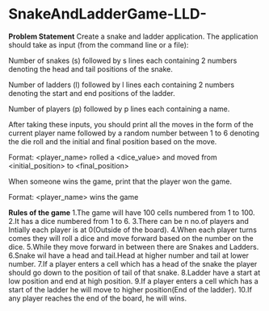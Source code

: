 # SnakeAndLadderGame-LLD-
**Problem Statement**
Create a snake and ladder application. The application should take as input (from the command line or a file):

Number of snakes (s) followed by s lines each containing 2 numbers denoting the head and tail positions of the snake.

Number of ladders (l) followed by l lines each containing 2 numbers denoting the start and end positions of the ladder.

Number of players (p) followed by p lines each containing a name.

After taking these inputs, you should print all the moves in the form of the current player name followed by a random number between 1 to 6 denoting the die roll and the initial and final position based on the move.

Format: <player_name> rolled a <dice_value> and moved from <initial_position> to <final_position>

When someone wins the game, print that the player won the game.

Format: <player_name> wins the game

**Rules of the game**
1.The game will have 100 cells numbered from 1 to 100.
2.It has a dice numbered from 1 to 6.
3.There can be n no.of players and Intially each player is at 0(Outside of the board).
4.When each player turns comes they will roll a dice and move forward based on the number on the dice.
5.While they move forward in between there are Snakes and Ladders.
6.Snake wil have a head and tail.Head at higher number and tail at lower number.
7.If a player enters a cell which has a head of the snake the player should go down to the position of tail of that snake.
8.Ladder have a start at low position and end at high position.
9.If a player enters a cell which has a start of the ladder he will move to higher position(End of the ladder).
10.If any player reaches the end of the board, he will wins.
